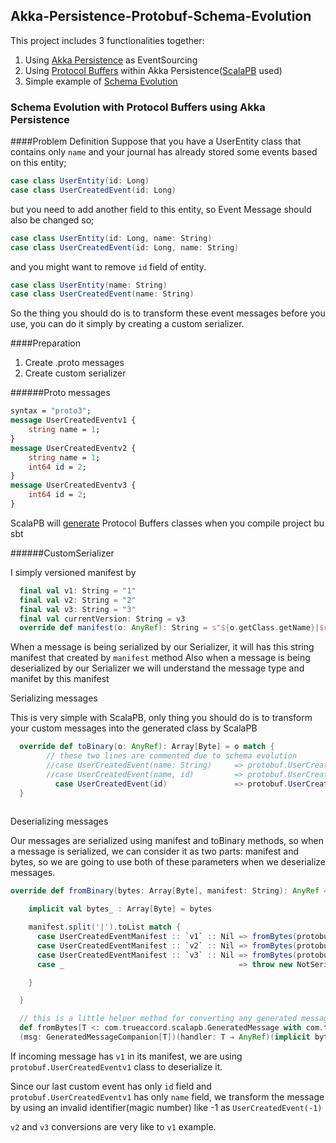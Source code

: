 ## Akka-Persistence-Protobuf-Schema-Evolution

This project includes 3 functionalities together:

1. Using [Akka Persistence](https://doc.akka.io/docs/akka/2.5/scala/persistence.html) as EventSourcing 
2. Using [Protocol Buffers](https://developers.google.com/protocol-buffers/) within Akka Persistence([ScalaPB](https://github.com/scalapb/ScalaPB) used)
3. Simple example of [Schema Evolution](https://doc.akka.io/docs/akka/2.5/scala/persistence-schema-evolution.html)


### Schema Evolution with Protocol Buffers using Akka Persistence

####Problem Definition
Suppose that you have a UserEntity class that contains only `name`
and your journal has already stored some events based on this entity;

```scala
case class UserEntity(id: Long)
case class UserCreatedEvent(id: Long)
```
but you need to add another field to this entity, so Event Message should also be changed so;
```scala
case class UserEntity(id: Long, name: String)
case class UserCreatedEvent(id: Long, name: String)
```
and you might want to remove `id` field of entity.
```scala
case class UserEntity(name: String)
case class UserCreatedEvent(name: String)
```

So the thing you should do is to transform these event messages before you use, you can do it simply by creating a
custom serializer.

####Preparation
1. Create .proto messages
2. Create custom serializer

######Proto messages
```proto
syntax = "proto3";
message UserCreatedEventv1 {
    string name = 1;
}
message UserCreatedEventv2 {
    string name = 1;
    int64 id = 2;
}
message UserCreatedEventv3 {
    int64 id = 2;
}
```
ScalaPB will [generate](https://scalapb.github.io/generated-code.html) Protocol Buffers classes when you compile project bu sbt


######CustomSerializer

I simply versioned manifest by
```scala
  final val v1: String = "1"
  final val v2: String = "2"
  final val v3: String = "3"
  final val currentVersion: String = v3
  override def manifest(o: AnyRef): String = s"${o.getClass.getName}|$currentVersion"
```

When a message is being serialized by our Serializer, it will has this string manifest that created by `manifest` method
Also when a message is being deserialized by our Serializer we will understand the message type and manifet by this manifest


Serializing messages

This is very simple with ScalaPB, only thing you should do is to transform your custom messages into the generated
class by ScalaPB

```scala
  override def toBinary(o: AnyRef): Array[Byte] = o match {
        // these two lines are commented due to schema evolution
        //case UserCreatedEvent(name: String)     => protobuf.UserCreatedEventv1(name).toByteArray
        //case UserCreatedEvent(name, id)         => protobuf.UserCreatedEventv2(name, id).toByteArray
          case UserCreatedEvent(id)               => protobuf.UserCreatedEventv3(id).toByteArray
  }
  
```

Deserializing messages

Our messages are serialized using manifest and toBinary methods, so when a message is serialized, we can 
consider it as two parts: manifest and bytes, so we are going to use both of these parameters when we deserialize messages.

```scala
override def fromBinary(bytes: Array[Byte], manifest: String): AnyRef = {

    implicit val bytes_ : Array[Byte] = bytes

    manifest.split('|').toList match {
      case UserCreatedEventManifest :: `v1` :: Nil => fromBytes(protobuf.UserCreatedEventv1) { msg => UserCreatedEvent(-1) }
      case UserCreatedEventManifest :: `v2` :: Nil => fromBytes(protobuf.UserCreatedEventv2) { msg => UserCreatedEvent(msg.id) }
      case UserCreatedEventManifest :: `v3` :: Nil => fromBytes(protobuf.UserCreatedEventv3) { msg => UserCreatedEvent(msg.id) }
      case _                                       => throw new NotSerializableException(s"Unable to handle manifest: [[$manifest]], currentVersion: [[$currentVersion]] ")

    }

  }

  // this is a little helper method for converting any generated message to our custom classes easily
  def fromBytes[T <: com.trueaccord.scalapb.GeneratedMessage with com.trueaccord.scalapb.Message[T]]
  (msg: GeneratedMessageCompanion[T])(handler: T ⇒ AnyRef)(implicit bytes: Array[Byte]): AnyRef = handler(msg.parseFrom(bytes))

```
If incoming message has `v1` in its manifest, we are using `protobuf.UserCreatedEventv1` class to deserialize it.

Since our last custom event has only `id` field and `protobuf.UserCreatedEventv1` has only `name` field, we transform the message by using
an invalid identifier(magic number) like -1 as `UserCreatedEvent(-1)`

`v2` and `v3` conversions are very like to `v1` example.

